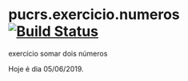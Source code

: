 # pucrs.exercicio.numeros [![Build Status](https://travis-ci.org/LucasBrizola/pucrs.exercicio.numeros.svg?branch=master)](https://travis-ci.org/LucasBrizola/pucrs.exercicio.numeros)
exercício somar dois números

Hoje é dia 05/06/2019.
